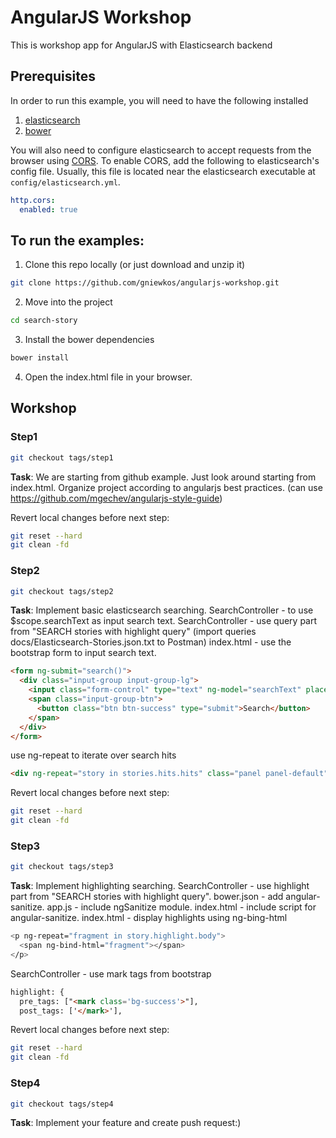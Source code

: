# AngularJS Workshop

This is workshop app for AngularJS with Elasticsearch backend

## Prerequisites

In order to run this example, you will need to have the following installed
  1. [elasticsearch](http://www.elasticsearch.org/guide/en/elasticsearch/guide/current/_installing_elasticsearch.html)
  2. [bower](http://bower.io/#install-bower)

You will also need to configure elasticsearch to accept requests from the browser using [CORS](http://en.wikipedia.org/wiki/Cross-origin_resource_sharing). To enable CORS, add the following to elasticsearch's config file. Usually, this file is located near the elasticsearch executable at `config/elasticsearch.yml`.

```yml
http.cors:
  enabled: true
```

## To run the examples:
1. Clone this repo locally (or just download and unzip it)

  ```sh
  git clone https://github.com/gniewkos/angularjs-workshop.git
  ```

2. Move into the project

  ```sh
  cd search-story
  ```

3. Install the bower dependencies

  ```sh
  bower install
  ```

4. Open the index.html file in your browser.


## Workshop

### Step1

  ```sh
  git checkout tags/step1
  ```

**Task**: We are starting from github example. Just look around starting from index.html.
Organize project according to angularjs best practices.
(can use https://github.com/mgechev/angularjs-style-guide)

Revert local changes before next step:

  ```sh
  git reset --hard
  git clean -fd
  ```

### Step2

  ```sh
  git checkout tags/step2
  ```

**Task**: Implement basic elasticsearch searching.
SearchController - to use $scope.searchText as input search text.
SearchController - use query part from "SEARCH stories with highlight query" (import queries docs/Elasticsearch-Stories.json.txt to Postman)
index.html - use the bootstrap form to input search text.

  ```html
  <form ng-submit="search()">
    <div class="input-group input-group-lg">
      <input class="form-control" type="text" ng-model="searchText" placeholder="Search for ...">
      <span class="input-group-btn">
        <button class="btn btn-success" type="submit">Search</button>
      </span>
    </div>
  </form>
  ```
use ng-repeat to iterate over search hits

  ```html
  <div ng-repeat="story in stories.hits.hits" class="panel panel-default">
  ```

Revert local changes before next step:

  ```sh
  git reset --hard
  git clean -fd
  ```

### Step3

  ```sh
  git checkout tags/step3
  ```

**Task**: Implement highlighting searching.
SearchController - use highlight part from "SEARCH stories with highlight query".
bower.json - add angular-sanitize.
app.js - include ngSanitize module.
index.html - include script for angular-sanitize.
index.html - display highlights using ng-bing-html

  ```sh
  <p ng-repeat="fragment in story.highlight.body">
    <span ng-bind-html="fragment"></span>
  </p>
  ```
SearchController - use mark tags from bootstrap

  ```html
  highlight: {
    pre_tags: ["<mark class='bg-success'>"],
    post_tags: ['</mark>'],
  ```

Revert local changes before next step:

  ```sh
  git reset --hard
  git clean -fd
  ```

### Step4

  ```sh
  git checkout tags/step4
  ```

**Task**: Implement your feature and create push request:)

